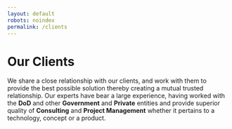 ```yaml
---
layout: default
robots: noindex
permalink: /clients
---
```


# Our Clients



We share a close relationship with our clients, and work with them to provide the best possible solution thereby creating a mutual trusted relationship. Our experts have bear a large experience, having worked with the **DoD** and other **Government** and **Private** entities and provide superior quality of **Consulting** and **Project Management** whether it pertains to a technology, concept or a product. 

